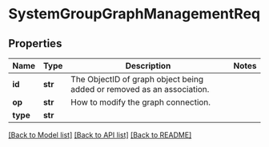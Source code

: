 # SystemGroupGraphManagementReq

## Properties
Name | Type | Description | Notes
------------ | ------------- | ------------- | -------------
**id** | **str** | The ObjectID of graph object being added or removed as an association. | 
**op** | **str** | How to modify the graph connection. | 
**type** | **str** |  | 

[[Back to Model list]](../README.md#documentation-for-models) [[Back to API list]](../README.md#documentation-for-api-endpoints) [[Back to README]](../README.md)



